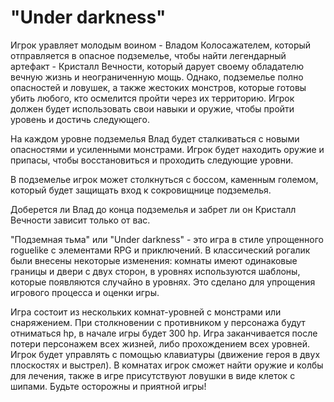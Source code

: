 # "Under darkness"
 
Игрок уравляет молодым воином - Владом Колосажателем, который отправляется в опасное подземелье, чтобы найти легендарный артефакт - Кристалл Вечности, который дарует своему обладателю вечную жизнь и неограниченную мощь. Однако, подземелье полно опасностей и ловушек, а также жестоких монстров, которые готовы убить любого, кто осмелится пройти через их территорию. Игрок должен будет использовать свои навыки и оружие, чтобы пройти уровень и достичь следующего.

На каждом уровне подземелья Влад будет сталкиваться с новыми опасностями и усиленными монстрами. Игрок будет находить оружие и припасы, чтобы восстановиться и проходить следующие уровни.

В подземелье игрок может столкнуться с боссом, каменным големом, который будет защищать вход к сокровищнице подземелья.

Доберется ли Влад до конца подземелья и забрет ли он Кристалл Вечности зависит только от вас.

"Подземная тьма" или "Under darkness" - это игра в стиле упрощенного roguelike с элементами RPG и приключений. В классический рогалик были внесены некоторые изменения: комнаты имеют одинаковые границы и двери с двух сторон, в уровнях используются шаблоны, которые появляются случайно в уровнях. Это сделано для упрощения игрового процесса и оценки игры.

Игра состоит из нескольких комнат-уровней с монстрами или снаряжением. При столкновении с противником у персонажа будут отниматься hp, в начале игры будет 300 hp. Игра заканчивается после потери персонажем всех жизней, либо прохождением всех уровней. Игрок будет управлять с помощью клавиатуры (движение героя в двух плоскостях и выстрел). В комнатах игрок сможет найти оружие и колбы для лечения, также в игре присутствуют ловушки в виде клеток с шипами. Будьте осторожны и приятной игры!
